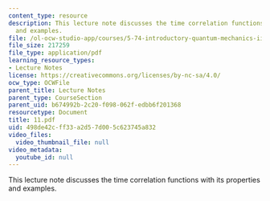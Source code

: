 ```yaml
---
content_type: resource
description: This lecture note discusses the time correlation functions with its properties
  and examples.
file: /ol-ocw-studio-app/courses/5-74-introductory-quantum-mechanics-ii-spring-2004/498de42cff33a2d57d005c623745a832_11.pdf
file_size: 217259
file_type: application/pdf
learning_resource_types:
- Lecture Notes
license: https://creativecommons.org/licenses/by-nc-sa/4.0/
ocw_type: OCWFile
parent_title: Lecture Notes
parent_type: CourseSection
parent_uid: b674992b-2c20-f098-062f-edbb6f201368
resourcetype: Document
title: 11.pdf
uid: 498de42c-ff33-a2d5-7d00-5c623745a832
video_files:
  video_thumbnail_file: null
video_metadata:
  youtube_id: null
---
```

This lecture note discusses the time correlation functions with its properties and examples.